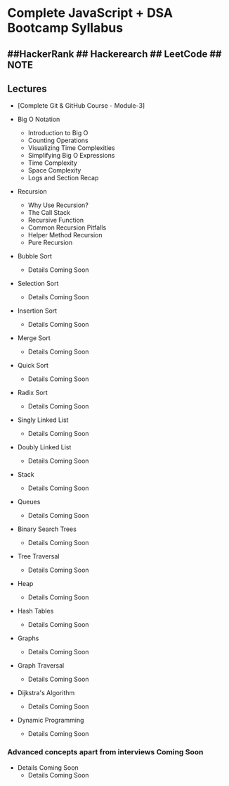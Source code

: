 # Complete JavaScript + DSA Bootcamp Syllabus

## ##HackerRank ## Hackerearch ## LeetCode ## NOTE


## Lectures

- [Complete Git & GitHub Course - Module-3]

- Big O Notation
  - Introduction to Big O
  - Counting Operations 
  - Visualizing Time Complexities 
  - Simplifying Big O Expressions 
  - Time Complexity 
  - Space Complexity 
  - Logs and Section Recap 

- Recursion
  - Why Use Recursion?
  - The Call Stack
  -  Recursive Function
  - Common Recursion Pitfalls
  - Helper Method Recursion
  - Pure Recursion

- Bubble Sort
  - Details Coming Soon

- Selection Sort
  - Details Coming Soon

- Insertion Sort
  - Details Coming Soon

- Merge Sort
  - Details Coming Soon

- Quick Sort
  - Details Coming Soon

- Radix Sort
  - Details Coming Soon

- Singly Linked List
  - Details Coming Soon

- Doubly Linked List
  - Details Coming Soon

- Stack
  - Details Coming Soon

- Queues
  - Details Coming Soon

- Binary Search Trees
  - Details Coming Soon

- Tree Traversal
  - Details Coming Soon

- Heap
  - Details Coming Soon

- Hash Tables
  - Details Coming Soon

- Graphs
  - Details Coming Soon

- Graph Traversal
  - Details Coming Soon

- Dijkstra's Algorithm
  - Details Coming Soon

- Dynamic Programming
  - Details Coming Soon

 

### Advanced concepts apart from interviews Coming Soon

- Details Coming Soon
  - Details Coming Soon

